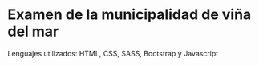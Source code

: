 # Examen de la municipalidad de viña del mar
Lenguajes utilizados: HTML, CSS, SASS, Bootstrap y Javascript
